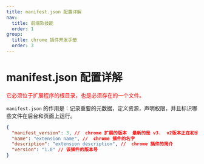 ```yaml
---
title: manifest.json 配置详解
nav:
  title: 前端软技能
  order: 1
group:
  title: chrome 插件开发手册
  order: 3
---
```


# manifest.json 配置详解

<span style="color: red">它必须位于扩展程序的根目录，也是必须存在的一个文件。</span>

`manifest.json` 的作用是：记录重要的元数据，定义资源，声明权限，并且标识哪些文件在后台和页面上运行。

```json
{
  "manifest_version": 3, //  chrome 扩展的版本  最新的是 v3.  v2版本正在初步不支持
  "name": "extension name", //  chrome 插件的名字
  "description": "extension description", //  chrome 插件的简介
  "version": "1.0" // 该插件的版本号
}
```
